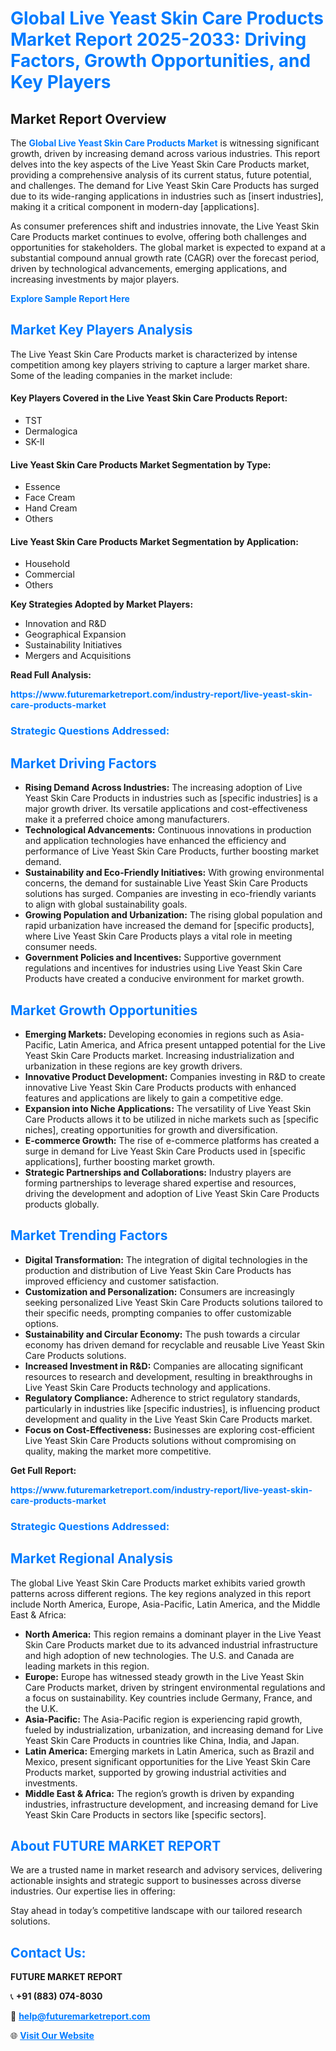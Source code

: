 <h1 style="color: #007BFF;">Global Live Yeast Skin Care Products Market Report 2025-2033: Driving Factors, Growth Opportunities, and Key Players</h1>

<section id="overview">
<h2>Market Report Overview</h2>
<p>The <a href="https://www.futuremarketreport.com/industry-report/live-yeast-skin-care-products-market" style="color: #007BFF; text-decoration: none;"><strong>Global Live Yeast Skin Care Products Market</strong></a> is witnessing significant growth, driven by increasing demand across various industries. This report delves into the key aspects of the Live Yeast Skin Care Products market, providing a comprehensive analysis of its current status, future potential, and challenges. The demand for Live Yeast Skin Care Products has surged due to its wide-ranging applications in industries such as [insert industries], making it a critical component in modern-day [applications].</p>
<p>As consumer preferences shift and industries innovate, the Live Yeast Skin Care Products market continues to evolve, offering both challenges and opportunities for stakeholders. The global market is expected to expand at a substantial compound annual growth rate (CAGR) over the forecast period, driven by technological advancements, emerging applications, and increasing investments by major players.</p>
</section>

<section id="overview">
<p><a href="https://www.futuremarketreport.com/request-sample/reportId=52948" style="color: #007BFF; text-decoration: none;"><strong>Explore Sample Report Here</strong></a></p>
</section>

<section id="key-players">
<h2 style="color: #007BFF;">Market Key Players Analysis</h2>
<p>The Live Yeast Skin Care Products market is characterized by intense competition among key players striving to capture a larger market share. Some of the leading companies in the market include:</p>
<h4>Key Players Covered in the Live Yeast Skin Care Products Report:</h4>
<ul><li>TST</li><li>Dermalogica</li><li>SK-II</li></ul>
<h4>Live Yeast Skin Care Products Market Segmentation by Type:</h4>
<ul><li>Essence</li><li>Face Cream</li><li>Hand Cream</li><li>Others</li></ul>

<h4>Live Yeast Skin Care Products Market Segmentation by Application:</h4>
<ul><li>Household</li><li>Commercial</li><li>Others</li></ul>
<p><strong>Key Strategies Adopted by Market Players:</strong></p>
<ul>
<li>Innovation and R&D</li>
<li>Geographical Expansion</li>
<li>Sustainability Initiatives</li>
<li>Mergers and Acquisitions</li>
</ul>
</section>

<section>
<p><strong>Read Full Analysis: </strong></p><a href="https://www.futuremarketreport.com/industry-report/live-yeast-skin-care-products-market" style="color: #007BFF; text-decoration: none;"><strong>https://www.futuremarketreport.com/industry-report/live-yeast-skin-care-products-market</strong></a>
<h3 style="color: #007BFF;">Strategic Questions Addressed:</h3>
</section>

<section id="driving-factors">
<h2 style="color: #007BFF;">Market Driving Factors</h2>
<ul>
<li><strong>Rising Demand Across Industries:</strong> The increasing adoption of Live Yeast Skin Care Products in industries such as [specific industries] is a major growth driver. Its versatile applications and cost-effectiveness make it a preferred choice among manufacturers.</li>
<li><strong>Technological Advancements:</strong> Continuous innovations in production and application technologies have enhanced the efficiency and performance of Live Yeast Skin Care Products, further boosting market demand.</li>
<li><strong>Sustainability and Eco-Friendly Initiatives:</strong> With growing environmental concerns, the demand for sustainable Live Yeast Skin Care Products solutions has surged. Companies are investing in eco-friendly variants to align with global sustainability goals.</li>
<li><strong>Growing Population and Urbanization:</strong> The rising global population and rapid urbanization have increased the demand for [specific products], where Live Yeast Skin Care Products plays a vital role in meeting consumer needs.</li>
<li><strong>Government Policies and Incentives:</strong> Supportive government regulations and incentives for industries using Live Yeast Skin Care Products have created a conducive environment for market growth.</li>
</ul>
</section>

<section id="growth-opportunities">
<h2 style="color: #007BFF;">Market Growth Opportunities</h2>
<ul>
<li><strong>Emerging Markets:</strong> Developing economies in regions such as Asia-Pacific, Latin America, and Africa present untapped potential for the Live Yeast Skin Care Products market. Increasing industrialization and urbanization in these regions are key growth drivers.</li>
<li><strong>Innovative Product Development:</strong> Companies investing in R&D to create innovative Live Yeast Skin Care Products products with enhanced features and applications are likely to gain a competitive edge.</li>
<li><strong>Expansion into Niche Applications:</strong> The versatility of Live Yeast Skin Care Products allows it to be utilized in niche markets such as [specific niches], creating opportunities for growth and diversification.</li>
<li><strong>E-commerce Growth:</strong> The rise of e-commerce platforms has created a surge in demand for Live Yeast Skin Care Products used in [specific applications], further boosting market growth.</li>
<li><strong>Strategic Partnerships and Collaborations:</strong> Industry players are forming partnerships to leverage shared expertise and resources, driving the development and adoption of Live Yeast Skin Care Products products globally.</li>
</ul>
</section>

<section id="trending-factors">
<h2 style="color: #007BFF;">Market Trending Factors</h2>
<ul>
<li><strong>Digital Transformation:</strong> The integration of digital technologies in the production and distribution of Live Yeast Skin Care Products has improved efficiency and customer satisfaction.</li>
<li><strong>Customization and Personalization:</strong> Consumers are increasingly seeking personalized Live Yeast Skin Care Products solutions tailored to their specific needs, prompting companies to offer customizable options.</li>
<li><strong>Sustainability and Circular Economy:</strong> The push towards a circular economy has driven demand for recyclable and reusable Live Yeast Skin Care Products solutions.</li>
<li><strong>Increased Investment in R&D:</strong> Companies are allocating significant resources to research and development, resulting in breakthroughs in Live Yeast Skin Care Products technology and applications.</li>
<li><strong>Regulatory Compliance:</strong> Adherence to strict regulatory standards, particularly in industries like [specific industries], is influencing product development and quality in the Live Yeast Skin Care Products market.</li>
<li><strong>Focus on Cost-Effectiveness:</strong> Businesses are exploring cost-efficient Live Yeast Skin Care Products solutions without compromising on quality, making the market more competitive.</li>
</ul>
</section>

<section>
<p><strong>Get Full Report: </strong></p><a href="https://www.futuremarketreport.com/industry-report/live-yeast-skin-care-products-market" style="color: #007BFF; text-decoration: none;"><strong>https://www.futuremarketreport.com/industry-report/live-yeast-skin-care-products-market</strong></a>
<h3 style="color: #007BFF;">Strategic Questions Addressed:</h3>
</section>


<section id="regional-analysis">
<h2 style="color: #007BFF;">Market Regional Analysis</h2>
<p>The global Live Yeast Skin Care Products market exhibits varied growth patterns across different regions. The key regions analyzed in this report include North America, Europe, Asia-Pacific, Latin America, and the Middle East & Africa:</p>
<ul>
<li><strong>North America:</strong> This region remains a dominant player in the Live Yeast Skin Care Products market due to its advanced industrial infrastructure and high adoption of new technologies. The U.S. and Canada are leading markets in this region.</li>
<li><strong>Europe:</strong> Europe has witnessed steady growth in the Live Yeast Skin Care Products market, driven by stringent environmental regulations and a focus on sustainability. Key countries include Germany, France, and the U.K.</li>
<li><strong>Asia-Pacific:</strong> The Asia-Pacific region is experiencing rapid growth, fueled by industrialization, urbanization, and increasing demand for Live Yeast Skin Care Products in countries like China, India, and Japan.</li>
<li><strong>Latin America:</strong> Emerging markets in Latin America, such as Brazil and Mexico, present significant opportunities for the Live Yeast Skin Care Products market, supported by growing industrial activities and investments.</li>
<li><strong>Middle East & Africa:</strong> The region’s growth is driven by expanding industries, infrastructure development, and increasing demand for Live Yeast Skin Care Products in sectors like [specific sectors].</li>
</ul>
</section>

<footer>
<h2 style="color: #007BFF;">About FUTURE MARKET REPORT</h2>
<p>We are a trusted name in market research and advisory services, delivering actionable insights and strategic support to businesses across diverse industries. Our expertise lies in offering:</p>

<p>Stay ahead in today’s competitive landscape with our tailored research solutions.</p>

<h2 style="color: #007BFF;">Contact Us:</h2>
<p><strong>FUTURE MARKET REPORT</strong></p>
<p>📞 <strong>+91 (883) 074-8030</strong></p>
<p>📧 <strong><a href="mailto:help@futuremarketreport.com" style="color: #007BFF;">help@futuremarketreport.com</a></strong></p>
<p>🌐 <strong><a href="https://www.futuremarketreport.com/" style="color: #007BFF;">Visit Our Website</a></strong></p>
</footer>